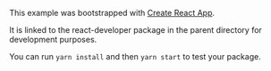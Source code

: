 This example was bootstrapped with [Create React App](https://github.com/facebook/create-react-app).

It is linked to the react-developer package in the parent directory for development purposes.

You can run `yarn install` and then `yarn start` to test your package.
